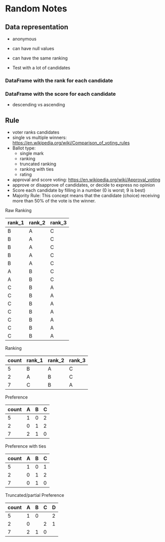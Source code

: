 # Random Notes

## Data representation

- anonymous
- can have null values
- can have the same ranking

- Test with a lot of candidates

### DataFrame with the rank for each candidate

### DataFrame with the score for each candidate

- descending vs ascending

## Rule

- voter ranks candidates
- single vs multiple winners: https://en.wikipedia.org/wiki/Comparison_of_voting_rules
- Ballot type:
    - single mark
    - ranking
    - truncated ranking
    - ranking with ties
    - rating
- approval and score voting: https://en.wikipedia.org/wiki/Approval_voting
- approve or disapprove of candidates, or decide to express no opinion
- Score each candidate by filling in a number (0 is worst; 9 is best)
- Majority Rule: This concept means that the candidate (choice) receiving more than 50%
  of the vote is the winner.

Raw Ranking

| rank_1 | rank_2 | rank_3 |
|--------|--------|--------|
| B      | A      | C      |
| B      | A      | C      |
| B      | A      | C      |
| B      | A      | C      |
| B      | A      | C      |
| A      | B      | C      |
| A      | B      | C      |
| C      | B      | A      |
| C      | B      | A      |
| C      | B      | A      |
| C      | B      | A      |
| C      | B      | A      |
| C      | B      | A      |
| C      | B      | A      |

Ranking

| count | rank_1 | rank_2 | rank_3 |
|-------|--------|--------|--------|
| 5     | B      | A      | C      |
| 2     | A      | B      | C      |
| 7     | C      | B      | A      |

Preference

| count | A | B | C |
|-------|---|---|---|
| 5     | 1 | 0 | 2 |
| 2     | 0 | 1 | 2 |
| 7     | 2 | 1 | 0 |

Preference with ties

| count | A | B | C |
|-------|---|---|---|
| 5     | 1 | 0 | 1 |
| 2     | 0 | 1 | 2 |
| 7     | 0 | 1 | 0 |

Truncated/partial Preference

| count | A | B | C | D |
|-------|---|---|---|---|
| 5     | 1 | 0 |   | 2 |
| 2     | 0 |   | 2 | 1 |
| 7     | 2 | 1 | 0 |   |
